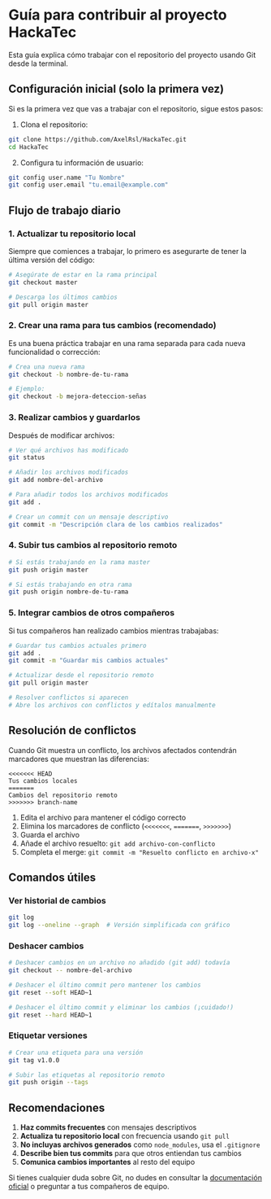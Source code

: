 # Guía para contribuir al proyecto HackaTec

Esta guía explica cómo trabajar con el repositorio del proyecto usando Git desde la terminal.

## Configuración inicial (solo la primera vez)

Si es la primera vez que vas a trabajar con el repositorio, sigue estos pasos:

1. Clona el repositorio:

```bash
git clone https://github.com/AxelRsl/HackaTec.git
cd HackaTec
```

2. Configura tu información de usuario:

```bash
git config user.name "Tu Nombre"
git config user.email "tu.email@example.com"
```

## Flujo de trabajo diario

### 1. Actualizar tu repositorio local

Siempre que comiences a trabajar, lo primero es asegurarte de tener la última versión del código:

```bash
# Asegúrate de estar en la rama principal
git checkout master

# Descarga los últimos cambios
git pull origin master
```

### 2. Crear una rama para tus cambios (recomendado)

Es una buena práctica trabajar en una rama separada para cada nueva funcionalidad o corrección:

```bash
# Crea una nueva rama
git checkout -b nombre-de-tu-rama

# Ejemplo:
git checkout -b mejora-deteccion-señas
```

### 3. Realizar cambios y guardarlos

Después de modificar archivos:

```bash
# Ver qué archivos has modificado
git status

# Añadir los archivos modificados 
git add nombre-del-archivo

# Para añadir todos los archivos modificados
git add .

# Crear un commit con un mensaje descriptivo
git commit -m "Descripción clara de los cambios realizados"
```

### 4. Subir tus cambios al repositorio remoto

```bash
# Si estás trabajando en la rama master
git push origin master

# Si estás trabajando en otra rama
git push origin nombre-de-tu-rama
```

### 5. Integrar cambios de otros compañeros

Si tus compañeros han realizado cambios mientras trabajabas:

```bash
# Guardar tus cambios actuales primero
git add .
git commit -m "Guardar mis cambios actuales"

# Actualizar desde el repositorio remoto
git pull origin master

# Resolver conflictos si aparecen
# Abre los archivos con conflictos y edítalos manualmente
```

## Resolución de conflictos

Cuando Git muestra un conflicto, los archivos afectados contendrán marcadores que muestran las diferencias:

```
<<<<<<< HEAD
Tus cambios locales
=======
Cambios del repositorio remoto
>>>>>>> branch-name
```

1. Edita el archivo para mantener el código correcto
2. Elimina los marcadores de conflicto (`<<<<<<<`, `=======`, `>>>>>>>`)
3. Guarda el archivo
4. Añade el archivo resuelto: `git add archivo-con-conflicto`
5. Completa el merge: `git commit -m "Resuelto conflicto en archivo-x"`

## Comandos útiles

### Ver historial de cambios
```bash
git log
git log --oneline --graph  # Versión simplificada con gráfico
```

### Deshacer cambios
```bash
# Deshacer cambios en un archivo no añadido (git add) todavía
git checkout -- nombre-del-archivo

# Deshacer el último commit pero mantener los cambios
git reset --soft HEAD~1

# Deshacer el último commit y eliminar los cambios (¡cuidado!)
git reset --hard HEAD~1
```

### Etiquetar versiones
```bash
# Crear una etiqueta para una versión
git tag v1.0.0

# Subir las etiquetas al repositorio remoto
git push origin --tags
```

## Recomendaciones

1. **Haz commits frecuentes** con mensajes descriptivos
2. **Actualiza tu repositorio local** con frecuencia usando `git pull`
3. **No incluyas archivos generados** como `node_modules`, usa el `.gitignore`
4. **Describe bien tus commits** para que otros entiendan tus cambios
5. **Comunica cambios importantes** al resto del equipo

Si tienes cualquier duda sobre Git, no dudes en consultar la [documentación oficial](https://git-scm.com/doc) o preguntar a tus compañeros de equipo.

